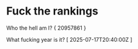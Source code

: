 # Fuck the rankings

Who the hell am I?
{ 20957861 }

What fucking year is it?
[ 2025-07-17T20:40:00Z ]
